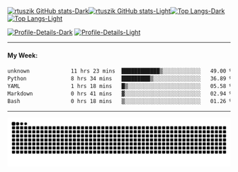 <!-- <div align="center"> -->

[![rtuszik GitHub stats-Dark](https://github-readme-stats-rtusziks-projects.vercel.app/api?username=rtuszik&show_icons=true&card_width=500&theme=dark#gh-dark-mode-only)](https://github.com/rtuszik#gh-dark-mode-only)[![rtuszik GitHub stats-Light](https://github-readme-stats-rtusziks-projects.vercel.app/api?username=rtuszik&show_icons=true&card_width=500&theme=default#gh-light-mode-only)](https://github.com/rtuszik#gh-light-mode-only)[![Top Langs-Dark](https://github-readme-stats-rtusziks-projects.vercel.app/api/top-langs/?username=rtuszik&layout=compact&hide=html&card_width=500&theme=dark#gh-dark-mode-only)](https://github.com/rtuszik#gh-dark-mode-only)[![Top Langs-Light](https://github-readme-stats-rtusziks-projects.vercel.app/api/top-langs/?username=rtuszik&layout=compact&hide=html&card_width=500&theme=default#gh-light-mode-only)](https://github.com/rtuszik#gh-light-mode-only)

[![Profile-Details-Dark](http://github-profile-summary-cards.vercel.app/api/cards/profile-details?username=rtuszik&theme=dark#gh-dark-mode-only)](https://github.com/rtuszik#gh-dark-mode-only)
[![Profile-Details-Light](http://github-profile-summary-cards.vercel.app/api/cards/profile-details?username=rtuszik&theme=default#gh-dark-mode-only)](https://github.com/rtuszik#gh-light-mode-only)

<!-- </div> -->

---

#### My Week:

<!--START_SECTION:waka-->

```txt
unknown             11 hrs 23 mins  ████████████▒░░░░░░░░░░░░   49.00 %
Python              8 hrs 34 mins   █████████▒░░░░░░░░░░░░░░░   36.89 %
YAML                1 hrs 18 mins   █▒░░░░░░░░░░░░░░░░░░░░░░░   05.58 %
Markdown            0 hrs 41 mins   ▓░░░░░░░░░░░░░░░░░░░░░░░░   02.94 %
Bash                0 hrs 18 mins   ▒░░░░░░░░░░░░░░░░░░░░░░░░   01.26 %
```

<!--END_SECTION:waka-->

---

![](https://raw.githubusercontent.com/rtuszik/rtuszik/output/github-contribution-grid-snake-dark.svg)
